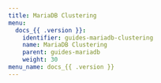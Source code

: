 ```yaml
---
title: MariaDB Clustering
menu:
  docs_{{ .version }}:
    identifier: guides-mariadb-clustering
    name: MariaDB Clustering
    parent: guides-mariadb
    weight: 30
menu_name: docs_{{ .version }}
---
```

